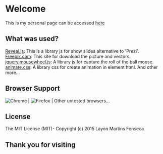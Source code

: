 # Welcome
This is my personal page can be accessed [here](layonmartins.github.io)

## What was used?

  [Reveal.js](https://github.com/hakimel/reveal.js): This is a library js for show slides alternative to 'Prezi'.
  [Freepik.com](http://www.freepik.com): This site for download the picture and vectors.
  [jquery.mousewheel.js](https://github.com/jquery/jquery-mousewheel): A library js for capture the roll of the ball mouse.
  [animate.css](https://daneden.github.io/animate.css/): A library css for create animation in element html.
  And other more...
  
## Browser Support
![Chrome](https://raw.github.com/alrra/browser-logos/master/chrome/chrome_48x48.png) | ![Firefox](https://raw.github.com/alrra/browser-logos/master/firefox/firefox_48x48.png) |
Other untested browsers...

## License
The MIT License (MIT)- Copyright (c) 2015 Layon Martins Fonseca

## Thank you for visiting
